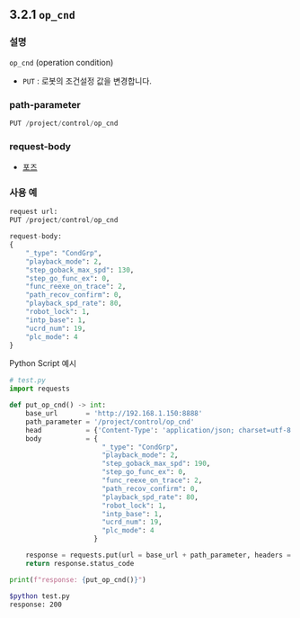 ## 3.2.1 `op_cnd`

### 설명

`op_cnd` (operation condition)

- `PUT` : 로봇의 조건설정 값을 변경합니다.

### path-parameter

```python
PUT /project/control/op_cnd
```

### request-body

- [포즈](/99-schema/op_cnd.md)


### 사용 예

```python
request url:
PUT /project/control/op_cnd

request-body:
{
    "_type": "CondGrp",
    "playback_mode": 2,
    "step_goback_max_spd": 130,
    "step_go_func_ex": 0,
    "func_reexe_on_trace": 2,
    "path_recov_confirm": 0,
    "playback_spd_rate": 80,
    "robot_lock": 1,
    "intp_base": 1,
    "ucrd_num": 19,
    "plc_mode": 4
}
```

Python Script 예시

```python
# test.py
import requests 

def put_op_cnd() -> int:
    base_url       = 'http://192.168.1.150:8888'
    path_parameter = '/project/control/op_cnd'
    head           = {'Content-Type': 'application/json; charset=utf-8'}
    body           = { 
                       "_type": "CondGrp",
                       "playback_mode": 2,
                       "step_goback_max_spd": 190,
                       "step_go_func_ex": 0,
                       "func_reexe_on_trace": 2,
                       "path_recov_confirm": 0,
                       "playback_spd_rate": 80,
                       "robot_lock": 1,
                       "intp_base": 1,
                       "ucrd_num": 19,
                       "plc_mode": 4 
                     }

    response = requests.put(url = base_url + path_parameter, headers = head,  json = body)
    return response.status_code

print(f"response: {put_op_cnd()}")
```
```sh
$python test.py
response: 200 
```